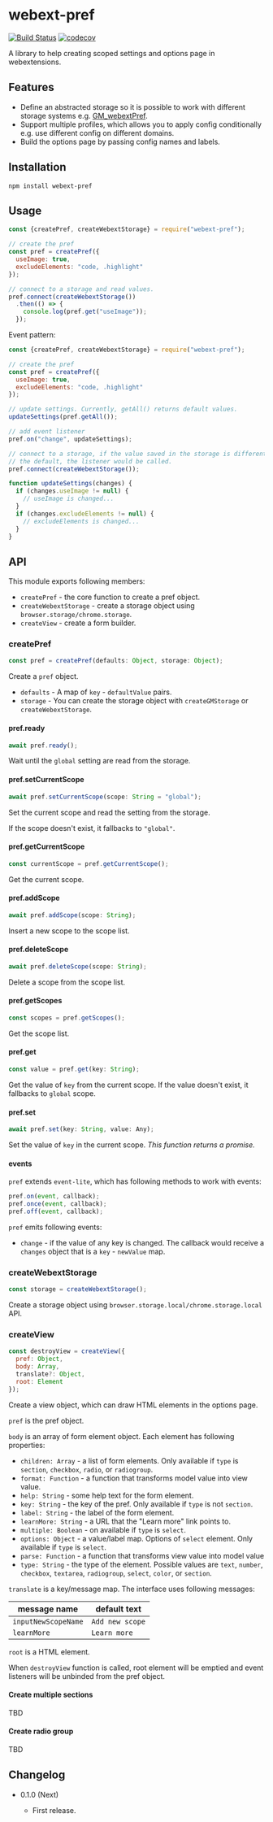 webext-pref
===========

[![Build Status](https://travis-ci.org/eight04/webext-pref.svg?branch=master)](https://travis-ci.org/eight04/webext-pref)
[![codecov](https://codecov.io/gh/eight04/webext-pref/branch/master/graph/badge.svg)](https://codecov.io/gh/eight04/webext-pref)

A library to help creating scoped settings and options page in webextensions.

Features
--------

* Define an abstracted storage so it is possible to work with different storage systems e.g. [GM_webextPref](https://github.com/eight04/gm-webext-pref).
* Support multiple profiles, which allows you to apply config conditionally e.g. use different config on different domains.
* Build the options page by passing config names and labels.

Installation
------------

```
npm install webext-pref
```

Usage
-----

```js
const {createPref, createWebextStorage} = require("webext-pref");

// create the pref
const pref = createPref({
  useImage: true,
  excludeElements: "code, .highlight"
});

// connect to a storage and read values.
pref.connect(createWebextStorage())
  .then(() => {
    console.log(pref.get("useImage"));
  });
```

Event pattern:

```js
const {createPref, createWebextStorage} = require("webext-pref");

// create the pref
const pref = createPref({
  useImage: true,
  excludeElements: "code, .highlight"
});

// update settings. Currently, getAll() returns default values.
updateSettings(pref.getAll());

// add event listener
pref.on("change", updateSettings);

// connect to a storage, if the value saved in the storage is different from
// the default, the listener would be called.
pref.connect(createWebextStorage());

function updateSettings(changes) {
  if (changes.useImage != null) {
    // useImage is changed...
  }
  if (changes.excludeElements != null) {
    // excludeElements is changed...
  }
}
```

API
----

This module exports following members:

* `createPref` - the core function to create a pref object.
* `createWebextStorage` - create a storage object using `browser.storage/chrome.storage`.
* `createView` - create a form builder.

### createPref

```js
const pref = createPref(defaults: Object, storage: Object);
```

Create a `pref` object.

* `defaults` - A map of `key` - `defaultValue` pairs.
* `storage` - You can create the storage object with `createGMStorage` or `createWebextStorage`.

#### pref.ready

```js
await pref.ready();
```

Wait until the `global` setting are read from the storage.

#### pref.setCurrentScope

```js
await pref.setCurrentScope(scope: String = "global");
```

Set the current scope and read the setting from the storage.

If the scope doesn't exist, it fallbacks to `"global"`.

#### pref.getCurrentScope

```js
const currentScope = pref.getCurrentScope();
```

Get the current scope.

#### pref.addScope

```js
await pref.addScope(scope: String);
```

Insert a new scope to the scope list.

#### pref.deleteScope

```js
await pref.deleteScope(scope: String);
```

Delete a scope from the scope list.

#### pref.getScopes

```js
const scopes = pref.getScopes();
```

Get the scope list.

#### pref.get

```js
const value = pref.get(key: String);
```

Get the value of `key` from the current scope. If the value doesn't exist, it fallbacks to `global` scope.

#### pref.set

```js
await pref.set(key: String, value: Any);
```

Set the value of `key` in the current scope. *This function returns a promise.*

#### events

`pref` extends `event-lite`, which has following methods to work with events:

```js
pref.on(event, callback);
pref.once(event, callback);
pref.off(event, callback);
```

`pref` emits following events:

* `change` - if the value of any key is changed. The callback would receive a `changes` object that is a `key` - `newValue` map.


### createWebextStorage

```js
const storage = createWebextStorage();
```

Create a storage object using `browser.storage.local/chrome.storage.local` API.

### createView

```js
const destroyView = createView({
  pref: Object,
  body: Array,
  translate?: Object,
  root: Element
});
```

Create a view object, which can draw HTML elements in the options page.

`pref` is the pref object.

`body` is an array of form element object. Each element has following properties:

* `children: Array` - a list of form elements. Only available if `type` is `section`, `checkbox`, `radio`, or `radiogroup`.
* `format: Function` - a function that transforms model value into view value.
* `help: String` - some help text for the form element.
* `key: String` - the key of the pref. Only available if `type` is not `section`.
* `label: String` - the label of the form element.
* `learnMore: String` - a URL that the "Learn more" link points to.
* `multiple: Boolean` - on available if `type` is `select`.
* `options: Object` - a value/label map. Options of `select` element. Only available if `type` is `select`.
* `parse: Function` - a function that transforms view value into model value
* `type: String` - the type of the element. Possible values are `text`, `number`, `checkbox`, `textarea`, `radiogroup`, `select`, `color`, or `section`.

`translate` is a key/message map. The interface uses following messages:

| message name | default text |
|-----|--------------|
|`inputNewScopeName`|`Add new scope`|
|`learnMore`|`Learn more`|

`root` is a HTML element.

When `destroyView` function is called, root element will be emptied and event listeners will be unbinded from the pref object.

#### Create multiple sections

TBD

#### Create radio group

TBD

Changelog
---------

* 0.1.0 (Next)

  - First release.

